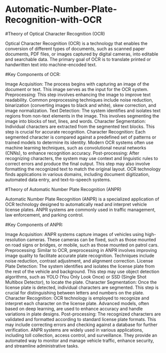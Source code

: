 # Automatic-Number-Plate-Recognition-with-OCR

#Theory of Optical Character Recognition (OCR)

Optical Character Recognition (OCR) is a technology that enables the conversion of different types of documents, such as scanned paper documents, PDF files, or images captured by digital cameras, into editable and searchable data. The primary goal of OCR is to translate printed or handwritten text into machine-encoded text.

#Key Components of OCR:

Image Acquisition: The process begins with capturing an image of the document or text. This image serves as the input for the OCR system.
Preprocessing: This step involves enhancing the image to improve text readability. Common preprocessing techniques include noise reduction, binarization (converting images to black and white), skew correction, and image normalization.
Text Detection: The system identifies and isolates text regions from non-text elements in the image. This involves segmenting the image into blocks of text, lines, and words.
Character Segmentation: Individual characters are extracted from the segmented text blocks. This step is crucial for accurate recognition.
Character Recognition: Each segmented character is compared against a predefined set of patterns or trained models to determine its identity. Modern OCR systems often use machine learning techniques, such as convolutional neural networks (CNNs), to enhance recognition accuracy.
Post-processing: After recognizing characters, the system may use context and linguistic rules to correct errors and produce the final output. This step may also involve formatting the recognized text to match the original layout.
OCR technology finds applications in various domains, including document digitization, automated data entry, and text-to-speech systems.

#Theory of Automatic Number Plate Recognition (ANPR)

Automatic Number Plate Recognition (ANPR) is a specialized application of OCR technology designed to automatically read and interpret vehicle license plates. ANPR systems are commonly used in traffic management, law enforcement, and parking control.

#Key Components of ANPR:

Image Acquisition: ANPR systems capture images of vehicles using high-resolution cameras. These cameras can be fixed, such as those mounted on road signs or bridges, or mobile, such as those mounted on patrol cars.
Preprocessing: Similar to OCR, preprocessing in ANPR involves improving image quality to facilitate accurate plate recognition. Techniques include noise reduction, contrast adjustment, and alignment correction.
License Plate Detection: The system identifies and isolates the license plate from the rest of the vehicle and background. This step may use object detection algorithms, such as YOLO (You Only Look Once) or SSD (Single Shot Multibox Detector), to locate the plate.
Character Segmentation: Once the license plate is detected, individual characters are segmented. This step is crucial for distinguishing between letters and numbers on the plate.
Character Recognition: OCR technology is employed to recognize and interpret each character on the license plate. Advanced models, often based on deep learning, are used to enhance accuracy and handle variations in plate designs.
Post-processing: The recognized characters are validated and formatted according to standard license plate formats. This may include correcting errors and checking against a database for further verification.
ANPR systems are widely used in various applications, including toll collection, access control, and surveillance. They provide an automated way to monitor and manage vehicle traffic, enhance security, and streamline administrative tasks.
